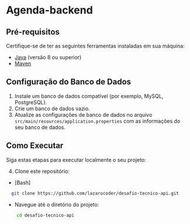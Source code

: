 # Agenda-backend

## Pré-requisitos

Certifique-se de ter as seguintes ferramentas instaladas em sua máquina:

- [Java](https://www.oracle.com/java/technologies/javase-downloads.html) (versão 8 ou superior)
- [Maven](https://maven.apache.org/download.cgi)

## Configuração do Banco de Dados

1. Instale um banco de dados compatível (por exemplo, MySQL, PostgreSQL).
2. Crie um banco de dados vazio.
3. Atualize as configurações de banco de dados no arquivo `src/main/resources/application.properties` com as informações do seu banco de dados.

## Como Executar

Siga estas etapas para executar localmente o seu projeto:

4. Clone este repositório:

- [Bash]

```bash
  git clone https://github.com/lazarocoder/desafio-tecnico-api.git
```

- Navegue até o diretório do projeto:

```bash
    cd desafio-tecnico-api
```
